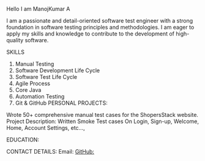 Hello I am ManojKumar A

I am a passionate and detail-oriented software test engineer with a strong foundation in software testing principles and methodologies.
I am eager to apply my skills and knowledge to contribute to the development of high-quality software.

SKILLS

1. Manual Testing
2. Software Development Life Cycle
3. Software Test Life Cycle
4. Agile Process
5. Core Java
6. Automation Testing
7. Git & GitHub
PERSONAL PROJECTS:

Wrote 50+ comprehensive manual test cases for the ShopersStack website. Project Description: Written Smoke Test cases On Login, Sign-up, Welcome, Home, Account Settings, etc...,

EDUCATION:


CONTACT DETAILS:
Email: <a href= "rohit.etc.tat1080@gmail.com">
GitHub: <a href="https://github.com/rohit8297">
